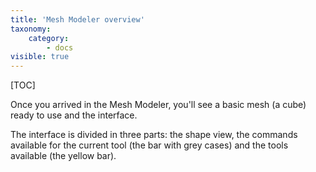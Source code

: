```yaml
---
title: 'Mesh Modeler overview'
taxonomy:
    category:
        - docs
visible: true
---
```


[TOC]

Once you arrived in the Mesh Modeler, you'll see a basic mesh (a cube) ready to use and the interface.

The interface is divided in three parts: the shape view, the commands available for the current tool (the bar with grey cases) and the tools available (the yellow bar).